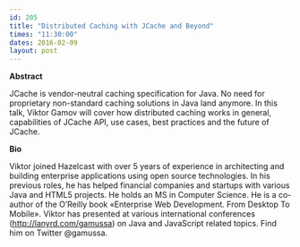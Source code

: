 ```yaml
---
id: 205
title: "Distributed Caching with JCache and Beyond"
times: "11:30:00"
dates: 2016-02-09
layout: post
---
```

 **Abstract**

JCache is vendor-neutral caching specification for Java. No need for proprietary non-standard caching solutions in Java land anymore. In this talk, Viktor Gamov will cover how distributed caching works in general, capabilities of JCache API, use cases, best practices and the future of JCache.&nbsp;   

**Bio**

Viktor joined Hazelcast with over 5 years of experience in architecting and building enterprise applications using open source technologies. In his previous roles, he has helped financial companies and startups with various Java and HTML5 projects. He holds an MS in Computer Science. He is a co-author of the O’Reilly book «Enterprise Web Development. From Desktop To Mobile». Viktor has presented at various international conferences (http://lanyrd.com/gamussa) on Java and JavaScript related topics. Find him on Twitter @gamussa.

